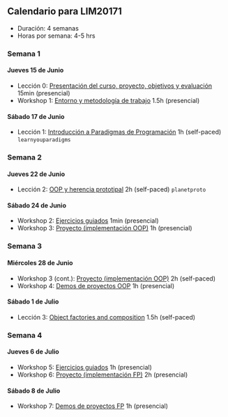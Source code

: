 ## Calendario para LIM20171

* Duración: 4 semanas
* Horas por semana: 4-5 hrs

### Semana 1

#### Jueves 15 de Junio

* Lección 0: [Presentación del curso, proyecto, objetivos y evaluación](01-intro.md)
  15min (presencial)
* Workshop 1: [Entorno y metodología de trabajo](02-env.md) 1.5h (presencial)

#### Sábado 17 de Junio

* Lección 1: [Introducción a Paradigmas de Programación](03-paradigms.md) 1h (self-paced)
  `learnyouparadigms`

### Semana 2

#### Jueves 22 de Junio

* Lección 2: [OOP y herencia prototipal](04-proto.md) 2h (self-paced) `planetproto`

#### Sábado 24 de Junio

* Workshop 2: [Ejercicios guiados](05-solucionario.md) 1min (presencial)
* Workshop 3: [Proyecto (implementación OOP)](06-game-oop.md) 1h (presencial)

### Semana 3

#### Miércoles 28 de Junio

* Workshop 3 (cont.): [Proyecto (implementación OOP)](06-game-oop.md) 2h (self-paced)
* Workshop 4: [Demos de proyectos OOP](#) 1h (presencial)

#### Sábado 1 de Julio

* Lección 3: [Object factories and composition](#) 1.5h (self-paced)

### Semana 4

#### Jueves 6 de Julio

* Workshop 5: [Ejercicios guiados](#) 1h (presencial)
* Workshop 6: [Proyecto (implementación FP)](#) 2h (presencial)

#### Sábado 8 de Julio

* Workshop 7: [Demos de proyectos FP](#) 1h (presencial)
